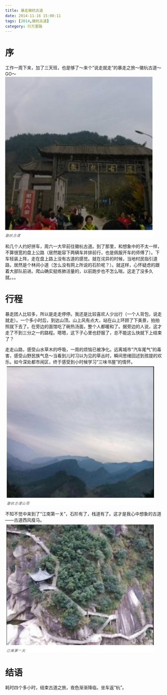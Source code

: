 ```yaml
---
title: 暴走徽杭古道
date: 2014-11-16 15:00:11
tags: [2014,徽杭古道]
category: 行万里路
---
```

# 序
工作一周下来，加了三天班，也是够了～来个“说走就走”的暴走之旅～徽杭古道～GO～
![](https://github.com/alanzhang211/blog-image/raw/master/2014/11/16/1.JPG)

<!--more-->

和几个人约好拼车，周六一大早前往徽杭古道。到了那里，和想象中的不太一样，不算很宽的盘上公路（居然能容下两辆车并排前行，也是佩服开车的师傅了）。下车轻装上阵，走在盘上路上没有古道的感觉。就在诧异的时候，当地村民指引道路，居然是个林间小道（怎么没有网上所说的石阶呢？）。就这样，心怀疑虑的跟着大部队前进。爬山确实挺练肺活量的，以前跑步也不怎么喘，这走了没多久就。。。

# 行程
暴走团人比较多，所以是走走停停。我还是比较喜欢人少出行（一个人背包，说走就走）。一个多小时后，到达山顶。山上风有点大，站在山上环顾了下美景，拍拍照就下去了。在旁边的面馆吃了碗热汤面，整个人都暖和了。据旁边的人说，这才走了不到三分之一的路程。嗯嗯，这下子心里也舒服了，总不能这么快就下上结束了？

走走山路，感受山水草木的呼吸，一周的烦恼已被净化。远离城市“汽车尾气”的毒害，感受山野民族气息～当看到儿时习以为见的草丛时，瞬间思绪回述到孩提的欢乐。如今深处都市闹区，终于感受到小时候学习“三味书屋”的情怀。
![](https://github.com/alanzhang211/blog-image/raw/master/2014/11/16/2.JPG)

不知不觉中来到了“江南第一关”，石阶有了，栈道有了。这才是我心中想象的古道——古道西风瘦马。
![](https://github.com/alanzhang211/blog-image/raw/master/2014/11/16/3.JPG)

# 结语
耗时四个多小时，结束古道之旅，夜色渐渐降临，坐车返“杭”。

